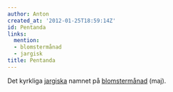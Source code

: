 ```yaml
---
author: Anton
created_at: '2012-01-25T18:59:14Z'
id: Pentanda
links:
  mention:
  - blomstermånad
  - jargisk
title: Pentanda
---
```


Det kyrkliga [jargiska] namnet på [blomstermånad] (maj).

  [jargiska]: jargisk
  [blomstermånad]: blomstermånad
